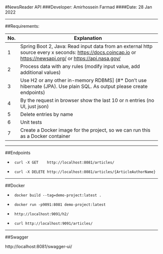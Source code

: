 

#NewsReader API
###Developer: Amirhossein Farmad
####Date: 28 Jan 2022

---
##Requirements:


| No. | Explanation                                                                                                                                                      
| --- | -----------------------------------------------------------------------------------------------------------------------------------------------------------                                                                                                                              
| 1   | Spring Boot 2, Java: Read input data from an external http source every x seconds: https://docs.coincap.io or https://newsapi.org/ or https://api.nasa.gov/                                                                                                                   |
| 2   | Process data with any rules (modify input value, add additional values)                                                                                                                   |
| 3   | Use H2 or any other in-memory RDBMS]  (#* Don’t use hibernate (JPA). Use plain SQL. As output please create endpoints)                                                                                                                   |
| 4   | By the request in browser show the last 10 or n entries (no UI, just json)                                                                                                                   |
| 5   | Delete entries by name                                                                                                                    |
| 6   | Unit tests                                                                                                                   |
| 7   | Create a Docker image for the project, so we can run this as a Docker container                                                                                                                   |


---
##Endpoints

*      curl -X GET    http://localhost:8081/articles/

*      curl -X DELETE http://localhost:8081/articles/{ArticleAuthorName}


---
##Docker

*      docker build --tag=demo-project:latest .

*      docker run -p9091:8081 demo-project:latest

*      http://localhost:9091/h2/

*      curl http://localhost:9091/articles/

---
##Swagger

http://localhost:8081/swagger-ui/

